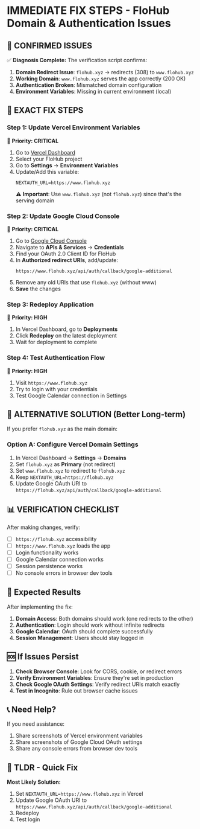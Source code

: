 # IMMEDIATE FIX STEPS - FloHub Domain & Authentication Issues

## 🚨 **CONFIRMED ISSUES**

✅ **Diagnosis Complete:** The verification script confirms:

1. **Domain Redirect Issue**: `flohub.xyz` → redirects (308) to `www.flohub.xyz`
2. **Working Domain**: `www.flohub.xyz` serves the app correctly (200 OK)
3. **Authentication Broken**: Mismatched domain configuration
4. **Environment Variables**: Missing in current environment (local)

## 🔧 **EXACT FIX STEPS**

### Step 1: Update Vercel Environment Variables
🎯 **Priority: CRITICAL**

1. Go to [Vercel Dashboard](https://vercel.com/dashboard)
2. Select your FloHub project
3. Go to **Settings** → **Environment Variables**
4. Update/Add this variable:
   ```
   NEXTAUTH_URL=https://www.flohub.xyz
   ```
   ⚠️ **Important**: Use `www.flohub.xyz` (not `flohub.xyz`) since that's the serving domain

### Step 2: Update Google Cloud Console
🎯 **Priority: CRITICAL**

1. Go to [Google Cloud Console](https://console.cloud.google.com/)
2. Navigate to **APIs & Services** → **Credentials**
3. Find your OAuth 2.0 Client ID for FloHub
4. In **Authorized redirect URIs**, add/update:
   ```
   https://www.flohub.xyz/api/auth/callback/google-additional
   ```
5. Remove any old URIs that use `flohub.xyz` (without www)
6. **Save** the changes

### Step 3: Redeploy Application
🎯 **Priority: HIGH**

1. In Vercel Dashboard, go to **Deployments**
2. Click **Redeploy** on the latest deployment
3. Wait for deployment to complete

### Step 4: Test Authentication Flow
🎯 **Priority: HIGH**

1. Visit `https://www.flohub.xyz`
2. Try to login with your credentials
3. Test Google Calendar connection in Settings

## 🎯 **ALTERNATIVE SOLUTION (Better Long-term)**

If you prefer `flohub.xyz` as the main domain:

### Option A: Configure Vercel Domain Settings
1. In Vercel Dashboard → **Settings** → **Domains**
2. Set `flohub.xyz` as **Primary** (not redirect)
3. Set `www.flohub.xyz` to redirect to `flohub.xyz`
4. Keep `NEXTAUTH_URL=https://flohub.xyz`
5. Update Google OAuth URI to `https://flohub.xyz/api/auth/callback/google-additional`

## 📊 **VERIFICATION CHECKLIST**

After making changes, verify:

- [ ] `https://flohub.xyz` accessibility
- [ ] `https://www.flohub.xyz` loads the app
- [ ] Login functionality works
- [ ] Google Calendar connection works  
- [ ] Session persistence works
- [ ] No console errors in browser dev tools

## 🚀 **Expected Results**

After implementing the fix:

1. **Domain Access**: Both domains should work (one redirects to the other)
2. **Authentication**: Login should work without infinite redirects
3. **Google Calendar**: OAuth should complete successfully
4. **Session Management**: Users should stay logged in

## 🆘 **If Issues Persist**

1. **Check Browser Console**: Look for CORS, cookie, or redirect errors
2. **Verify Environment Variables**: Ensure they're set in production
3. **Check Google OAuth Settings**: Verify redirect URIs match exactly
4. **Test in Incognito**: Rule out browser cache issues

## 📞 **Need Help?**

If you need assistance:
1. Share screenshots of Vercel environment variables
2. Share screenshots of Google Cloud OAuth settings
3. Share any console errors from browser dev tools

## 🎯 **TLDR - Quick Fix**

**Most Likely Solution:**
1. Set `NEXTAUTH_URL=https://www.flohub.xyz` in Vercel
2. Update Google OAuth URI to `https://www.flohub.xyz/api/auth/callback/google-additional`
3. Redeploy
4. Test login